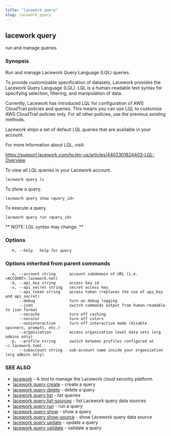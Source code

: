 ```yaml
---
title: "lacework query"
slug: lacework_query
---
```


## lacework query

run and manage queries

### Synopsis

Run and manage Lacework Query Language (LQL) queries.

To provide customizable specification of datasets, Lacework provides the Lacework
Query Language (LQL). LQL is a human-readable text syntax for specifying selection,
filtering, and manipulation of data.

Currently, Lacework has introduced LQL for configuration of AWS CloudTrail policies
and queries. This means you can use LQL to customize AWS CloudTrail policies only.
For all other policies, use the previous existing methods.

Lacework ships a set of default LQL queries that are available in your account.

For more information about LQL, visit:

   https://support.lacework.com/hc/en-us/articles/4402301824403-LQL-Overview

To view all LQL queries in your Lacework account.

    lacework query ls

To show a query.

    lacework query show <query_id>

To execute a query.

    lacework query run <query_id>

** NOTE: LQL syntax may change. **


### Options

```
  -h, --help   help for query
```

### Options inherited from parent commands

```
  -a, --account string      account subdomain of URL (i.e. <ACCOUNT>.lacework.net)
  -k, --api_key string      access key id
  -s, --api_secret string   secret access key
      --api_token string    access token (replaces the use of api_key and api_secret)
      --debug               turn on debug logging
      --json                switch commands output from human-readable to json format
      --nocache             turn off caching
      --nocolor             turn off colors
      --noninteractive      turn off interactive mode (disable spinners, prompts, etc.)
      --organization        access organization level data sets (org admins only)
  -p, --profile string      switch between profiles configured at ~/.lacework.toml
      --subaccount string   sub-account name inside your organization (org admins only)
```

### SEE ALSO

* [lacework](lacework.md)	 - A tool to manage the Lacework cloud security platform.
* [lacework query create](lacework_query_create.md)	 - create a query
* [lacework query delete](lacework_query_delete.md)	 - delete a query
* [lacework query list](lacework_query_list.md)	 - list queries
* [lacework query list-sources](lacework_query_list-sources.md)	 - list Lacework query data sources
* [lacework query run](lacework_query_run.md)	 - run a query
* [lacework query show](lacework_query_show.md)	 - show a query
* [lacework query show-source](lacework_query_show-source.md)	 - show Lacework query data source
* [lacework query update](lacework_query_update.md)	 - update a query
* [lacework query validate](lacework_query_validate.md)	 - validate a query

